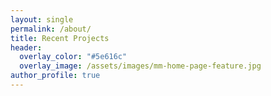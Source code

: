 ```yaml
---
layout: single
permalink: /about/
title: Recent Projects
header:
  overlay_color: "#5e616c"
  overlay_image: /assets/images/mm-home-page-feature.jpg
author_profile: true
---
```

